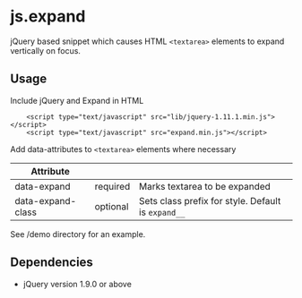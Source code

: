 js.expand
=========

jQuery based snippet which causes HTML ```<textarea>``` elements to expand vertically on focus.

## Usage

Include jQuery and Expand in HTML

```
    <script type="text/javascript" src="lib/jquery-1.11.1.min.js"></script>
    <script type="text/javascript" src="expand.min.js"></script>
```

Add data-attributes to ```<textarea>``` elements where necessary

| Attribute |          |                  |
|----------------------|----------|---------------------------------------|
| data-expand | required | Marks textarea to be expanded   |
| data-expand-class | optional | Sets class prefix for style. Default is ```expand__``` |

See /demo directory for an example.

## Dependencies

* jQuery version 1.9.0 or above 